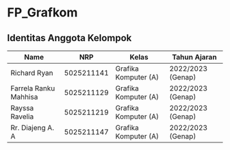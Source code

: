 # FP_Grafkom

## Identitas Anggota Kelompok
| Name           | NRP        | Kelas     | Tahun Ajaran      |
| ---            | ---        | ----------|---                |
| Richard Ryan | 5025211141 |Grafika Komputer (A)     | 2022/2023 (Genap) |
| Farrela Ranku Mahhisa | 5025211129 |Grafika Komputer (A)     | 2022/2023 (Genap) |
| Rayssa Ravelia | 5025211219 |Grafika Komputer (A)     | 2022/2023 (Genap) |
| Rr. Diajeng A. A | 5025211147 |Grafika Komputer (A)     | 2022/2023 (Genap) |
